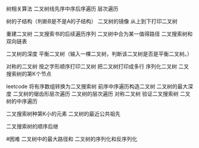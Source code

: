 树相关算法
    二叉树线先序中序后序遍历
    层次遍历

树的子结构（判断B是不是A的子结构）
二叉树的镜像
从上到下打印二叉树


重建二叉树
二叉搜索书的后续遍历序列
二叉树中合为某一值得路径
二叉搜索树和双向链表

二叉树的深度
平衡二叉树（输入一棵二叉树，判断该二叉树是否是平衡二叉树。）

对称的二叉树
按之字形顺序打印二叉树
把二叉树打印成多行
序列化二叉树
二叉搜索树的第K个节点

leetcode
将有序数组转换为二叉搜索树
前序中序遍历构造二叉树
二叉树的最大深度
二叉树的锯齿形层次遍历
二叉树的层次遍历
对称二叉树
验证二叉搜索树
二叉树的中序遍历

二叉搜索树种第K小的元素
二叉树的最近公共祖先

二叉搜索树的顺序后继


#困难
二叉树中的最大路径和
二叉树的序列化和反序列化